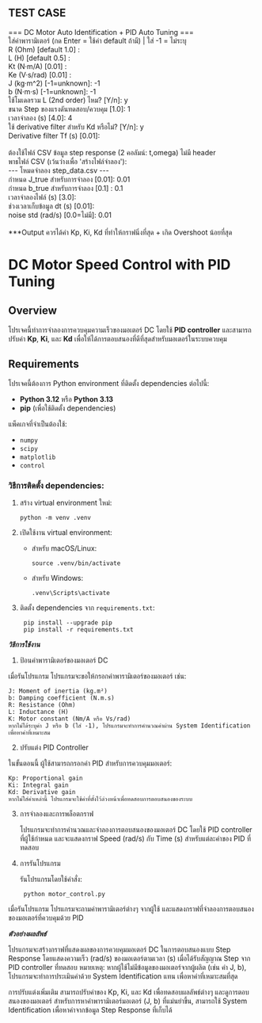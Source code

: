 ## TEST CASE

=== DC Motor Auto Identification + PID Auto Tuning ===<br>
ใส่ค่าพารามิเตอร์ (กด Enter = ใช้ค่า default ถ้ามี) | ใส่ -1 = ไม่ระบุ<br>
R (Ohm) [default 1.0] : <br>
L (H) [default 0.5]   : <br>
Kt (N·m/A) [0.01]     : <br>
Ke (V·s/rad) [0.01]   : <br>
J (kg·m^2) [-1=unknown]: -1<br>
b (N·m·s)  [-1=unknown]: -1<br>
ใช้โมเดลรวม L (2nd order) ไหม? [Y/n]: y<br>
ขนาด Step ของแรงดันทดสอบ/ควบคุม [1.0]: 1<br>
เวลาจำลอง (s) [4.0]: 4<br>
ใช้ derivative filter สำหรับ Kd หรือไม่? [Y/n]: y<br>
Derivative filter Tf (s) [0.01]: <br>
<br>
ต้องใช้ไฟล์ CSV ข้อมูล step response (2 คอลัมน์: t,omega) ไม่มี header<br>
พาธไฟล์ CSV (เว้นว่างเพื่อ 'สร้างไฟล์จำลอง'): <br>
--- โหมดจำลอง step_data.csv ---<br>
กำหนด J_true สำหรับการจำลอง [0.01]: 0.01<br>
กำหนด b_true สำหรับการจำลอง [0.1] : 0.1<br>
เวลาจำลองไฟล์ (s) [3.0]: <br>
ช่วงเวลาเก็บข้อมูล dt (s) [0.01]: <br>
noise std (rad/s) [0.0=ไม่มี]: 0.01<br>
<br>
***Output ควรได้ค่า Kp, Ki, Kd ที่ทำให้กราฟนิ่งที่สุด + เกิด Overshoot น้อยที่สุด

# DC Motor Speed Control with PID Tuning

## Overview
โปรเจคนี้ทำการจำลองการควบคุมความเร็วของมอเตอร์ DC โดยใช้ **PID controller** และสามารถปรับค่า **Kp**, **Ki**, และ **Kd** เพื่อให้ได้การตอบสนองที่ดีที่สุดสำหรับมอเตอร์ในระบบควบคุม

## Requirements
โปรเจคนี้ต้องการ Python environment ที่ติดตั้ง dependencies ต่อไปนี้:

- **Python 3.12** หรือ **Python 3.13**
- **pip** (เพื่อใช้ติดตั้ง dependencies)

แพ็คเกจที่จำเป็นต้องใช้:
- `numpy`
- `scipy`
- `matplotlib`
- `control`

### วิธีการติดตั้ง dependencies:
1. สร้าง virtual environment ใหม่:
    ```
    python -m venv .venv
    ```

2. เปิดใช้งาน virtual environment:

    - สำหรับ macOS/Linux:
        ```
        source .venv/bin/activate
        ```
    - สำหรับ Windows:
        ```
        .venv\Scripts\activate
        ```
3. ติดตั้ง dependencies จาก `requirements.txt`:
   ```
    pip install --upgrade pip
    pip install -r requirements.txt
    ```
*****วิธีการใช้งาน*****

1. ป้อนค่าพารามิเตอร์ของมอเตอร์ DC

เมื่อรันโปรแกรม โปรแกรมจะขอให้กรอกค่าพารามิเตอร์ของมอเตอร์ เช่น:

    J: Moment of inertia (kg.m²)
    b: Damping coefficient (N.m.s)
    R: Resistance (Ohm)
    L: Inductance (H)
    K: Motor constant (Nm/A หรือ Vs/rad)
    หากไม่ได้ระบุค่า J หรือ b (ใส่ -1), โปรแกรมจะทำการคำนวณค่าผ่าน System Identification เพื่อหาค่าที่เหมาะสม

2. ปรับแต่ง PID Controller

ในขั้นตอนนี้ ผู้ใช้สามารถกรอกค่า PID สำหรับการควบคุมมอเตอร์:

    Kp: Proportional gain
    Ki: Integral gain
    Kd: Derivative gain
    หากไม่ใส่ค่าเหล่านี้ โปรแกรมจะใช้ค่าที่ตั้งไว้ล่วงหน้าเพื่อทดสอบการตอบสนองของระบบ

3. การจำลองและการพล็อตกราฟ

    โปรแกรมจะทำการคำนวณและจำลองการตอบสนองของมอเตอร์ DC โดยใช้ PID controller ที่ผู้ใช้กำหนด และจะแสดงกราฟ Speed (rad/s) กับ Time (s) สำหรับแต่ละค่าของ PID ที่ทดสอบ

4. การรันโปรแกรม

    รันโปรแกรมโดยใช้คำสั่ง:

        python motor_control.py

เมื่อรันโปรแกรม โปรแกรมจะถามค่าพารามิเตอร์ต่างๆ จากผู้ใช้ และแสดงกราฟที่จำลองการตอบสนองของมอเตอร์ที่ควบคุมด้วย PID

*****ตัวอย่างผลลัพธ์*****

โปรแกรมจะสร้างกราฟที่แสดงผลของการควบคุมมอเตอร์ DC ในการตอบสนองแบบ Step Response โดยแสดงความเร็ว (rad/s) ของมอเตอร์ตามเวลา (s) เมื่อได้รับสัญญาณ Step จาก PID controller ที่ทดสอบ
หมายเหตุ: หากผู้ใช้ไม่มีข้อมูลของมอเตอร์จากผู้ผลิต (เช่น ค่า J, b), โปรแกรมจะทำการประเมินค่าด้วย System Identification แทน เพื่อหาค่าที่เหมาะสมที่สุด

การปรับแต่งเพิ่มเติม
    สามารถปรับค่าของ Kp, Ki, และ Kd เพื่อทดสอบผลลัพธ์ต่างๆ และดูการตอบสนองของมอเตอร์
    สำหรับการหาค่าพารามิเตอร์มอเตอร์ (J, b) ที่แม่นยำขึ้น, สามารถใช้ System Identification เพื่อหาค่าจากข้อมูล Step Response ที่เก็บได้
